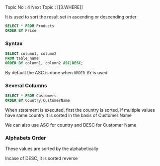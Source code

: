 Topic No : 4
Next Topic : [[3.WHERE]]


It is used to sort the result set in ascending or descending order

```SQL
SELECT * FROM Products
ORDER BY Price
```

### Syntax 

```SQL
SELECT column1, column2
FROM table_name
ORDER BY column1, column2 ASC|DESC;
```

By default the ASC is done when `ORDER BY` is used

### Several Columns

```SQL
SELECT * FROM Customers
ORDER BY Country,CustomerName
```

When statement is executed, first the country is sorted, if multiple values have same country it is sorted in the basis of Customer Name

We can also use ASC for country and DESC for Customer Name 

###  Alphabets Order

These values are sorted by the alphabetically

Incase of DESC, it is sorted reverse